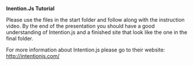 <b>Inention.Js Tutorial</b>

Please use the files in the start folder and follow along with the instruction video. By the end of the presentation you should have a good understanding of Intention.js and a finished site that look like the one in the final folder.


For more information about Intention.js please go to their website: http://intentionjs.com/ 